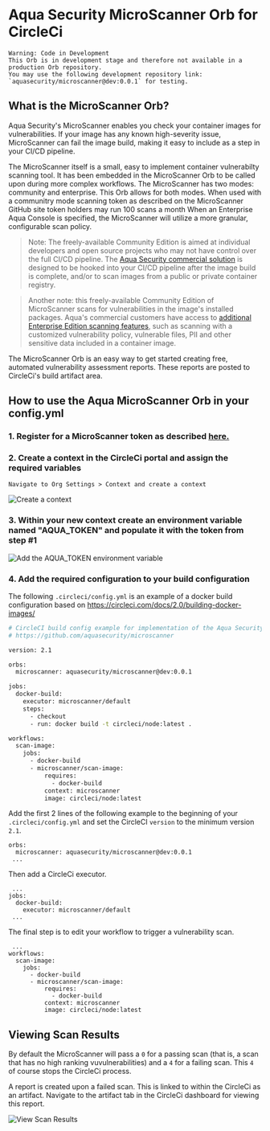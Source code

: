 
# Aqua Security MicroScanner Orb for CircleCi

    Warning: Code in Development
    This Orb is in development stage and therefore not available in a production Orb repository.
    You may use the following development repository link: `aquasecurity/microscanner@dev:0.0.1` for testing.

## What is the MicroScanner Orb?

Aqua Security's MicroScanner enables you check your container images for vulnerabilities. If your image has any known high-severity issue, MicroScanner can fail the image build, making it easy to include as a step in your CI/CD pipeline.

The MicroScanner itself is a small, easy to implement container vulnerabilty scanning tool. It has been embedded in the MicroScanner Orb to be called upon during more complex workflows. The MicroScanner has two modes: community and enterprise. This Orb allows for both modes. When used with a communitry mode scanning token as described on the MicroScanner GitHub site token holders may run 100 scans a month  When an Enterprise Aqua Console is specified, the MicroScanner will utilize a more granular, configurable scan policy.

> Note: The freely-available Community Edition is aimed at individual developers and open source projects who may not have control over the full CI/CD pipeline. The <a href="https://www.aquasec.com/use-cases/continuous-image-assurance/">Aqua Security commercial solution</a> is designed to be hooked into your CI/CD pipeline after the image build is complete, and/or to scan images from a public or private container registry.

> Another note: this freely-available Community Edition of MicroScanner scans for vulnerabilities in the image's installed packages. Aqua's commercial customers have access to [additional Enterprise Edition scanning features](#aqua-security-edition-comparison), such as scanning with a customized vulnerability policy, vulnerable files, PII and other sensitive data included in a container image.

The MicroScanner Orb is an easy way to get started creating free, automated vulnerability assessment reports. These reports are posted to CircleCi's build artifact area.


## How to use the Aqua MicroScanner Orb in your config.yml

### 1. Register for a MicroScanner token as described [here.](#https://microscanner.aquasec.com/signup)

### 2. Create a context in the CircleCi portal and assign the required variables
    Navigate to Org Settings > Context and create a context

<p align="left">
  <img alt="Create a context" src="https://github.com/aquasecurity/circleci-orb-microscanner/blob/master/images/context1.png">
</p>

### 3. Within your new context create an environment variable named "AQUA_TOKEN" and populate it with the token from step #1

<p align="left">
  <img alt="Add the AQUA_TOKEN environment variable" src="https://github.com/aquasecurity/circleci-orb-microscanner/blob/master/images/contextEnvVar.png">
</p>

### 4. Add the required configuration to your build configuration

The following `.circleci/config.yml` is an example of a docker build configuration based on https://circleci.com/docs/2.0/building-docker-images/

```bash
# CircleCI build config example for implementation of the Aqua Security MicroScanner
# https://github.com/aquasecurity/microscanner

version: 2.1

orbs:
  microscanner: aquasecurity/microscanner@dev:0.0.1

jobs:
  docker-build:
    executor: microscanner/default
    steps:
      - checkout
      - run: docker build -t circleci/node:latest .

workflows:
  scan-image:
    jobs:
      - docker-build
      - microscanner/scan-image:
          requires:
            - docker-build
          context: microscanner
          image: circleci/node:latest

```

Add the first 2 lines of the following example to the beginning of 
your `.circleci/config.yml` and set the CircleCI `version` to the minimum version `2.1`.

```shell
orbs:
  microscanner: aquasecurity/microscanner@dev:0.0.1
 ...
```

Then add a CircleCi executor.

```shell
 ...
jobs:
  docker-build:
    executor: microscanner/default
 ...
```

The final step is to edit your workflow to trigger a vulnerability scan.

```shell
 ...
workflows:
  scan-image:
    jobs:
      - docker-build
      - microscanner/scan-image:
          requires:
            - docker-build
          context: microscanner
          image: circleci/node:latest
```

## Viewing Scan Results
By default the MicroScanner will pass a `0` for a passing scan (that is, a scan that has no high ranking vuvulnerabilities) and a `4` for a failing scan. This `4` of course stops the CircleCi process.

A report is created upon a failed scan. This is linked to within the CircleCi as an artifact. Navigate to the artifact tab in the CircleCi dashboard for viewing this report.

<p align="left">
  <img alt="View Scan Results" src="https://github.com/aquasecurity/circleci-orb-microscanner/blob/master/images/scanReport.png">
</p>